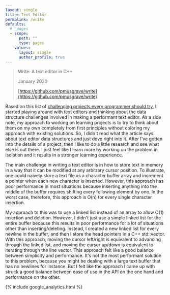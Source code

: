 ```yaml
---
layout: single
title: Text Editor
permalink: /write
defaults:
  # _pages
  - scope:
      path: ""
      type: pages
    values:
      layout: single
      author_profile: true
---
```


> Write: A text editor in C++
>
> January 2020
>
> [https://github.com/pmusgrave/write](https://github.com/pmusgrave/write)

Based on this list of [challenging projects every programmer should try](http://web.eecs.utk.edu/~azh/blog/challengingprojects.html), I started playing around with text editors and thinking about the data structure challenges involved in making a performant text editor. As a side note, my approach to working on learning projects is to try to think about them on my own completely from first principles without coloring my approach with existing solutions. So, I didn't read what the article says about text editor data structures and just dove right into it. After I've gotten into the details of a project, then I like to do a little research and see what else is out there. I just feel like I learn more by working on the problem in isolation and it results in a stronger learning experience.

The main challenge in writing a text editor is in how to store text in memory in a way that it can be modified at any arbitrary cursor position. To illustrate, one could naively store a text file as a character buffer array and increment a pointer when each new character is inserted. However, this approach has poor performance in most situations because inserting anything into the middle of the buffer requires shifting every following element by one. In the worst case, therefore, this approach is O(n) for every single character insertion.

My approach to this was to use a linked list instead of an array to allow O(1) insertion and deletion. However, I didn't just use a simple linked list for the entire buffer because this results in poor performance for a lot of situations other than inserting/deleting. Instead, I created a new linked list for every newline in the buffer, and then I store the head pointers in a C++ std::vector. With this approach, moving the cursor left/right is equivalent to advancing through the linked list, and moving the cursor up/down is equivalent to iterating through the line vector. This approach felt like a good balance between simplicity and performance. It's not the most performant solution to this problem, because you might be dealing with a large text buffer that has no newlines for instance. But I felt like the approach I came up with struck a good balance between ease of use in the API on the one hand and performance on the other.

{% include google_analytics.html %}